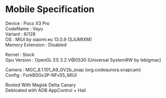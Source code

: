 # Mobile Specification

Device : Poco X3 Pro<br>
CodeName : Vayu<br>
Variant : 6/128<br>
OS : MIUI by xiaomi.eu 13.0.9 (SJUMIXM)<br>
Memory Extension : Disabled<br>

Kernel : Stock<br>
Gpu Version : OpenGL ES 3.2 V@0530 (Universal SystemRW by lebigmac)<br>

Camera : MGC_8.1.101_A9_GV2b_snap (org.codeaurora.snapcam)<br>
Config : ForkBSGx3P-NFv55_MIUI

Rooted With Magisk Delta Canary<br>
Debloated with ADB AppControl + Hail
